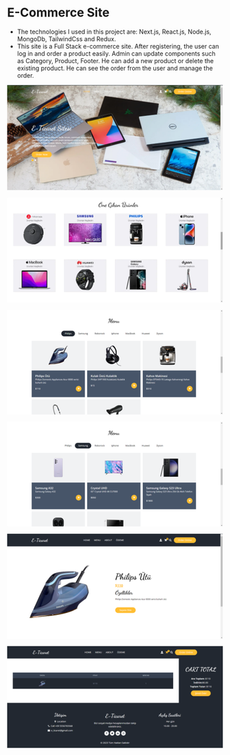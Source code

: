 # E-Commerce Site
* The technologies I used in this project are: Next.js, React.js, Node.js, MongoDb, TailwindCss and Redux.
* This site is a Full Stack e-commerce site. After registering, the user can log in and order a product easily. Admin can update components such as Category, Product, Footer. He can add a new product or delete the existing product. He can see the order from the user and manage the order.


![images](./public/images/R1.png)

![images](./public/images/R2.png)

![images](./public/images/R3.png)

![images](./public/images/R4.png)

![images](./public/images/R5.png)

![images](./public/images/R6.png)
